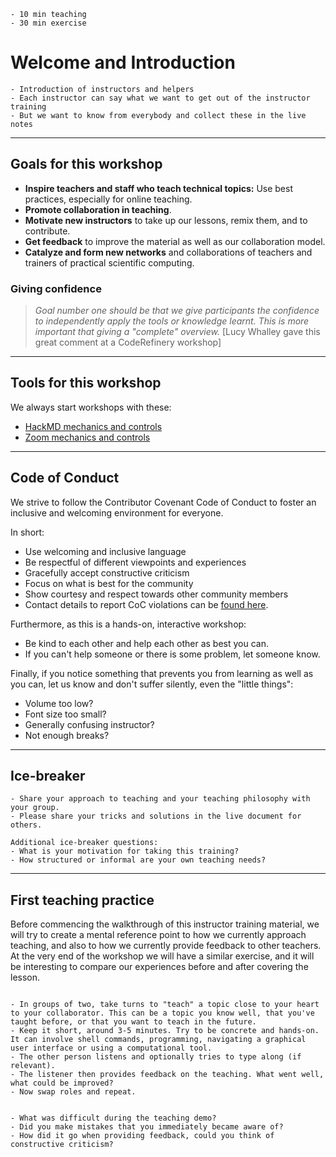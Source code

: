 ```{instructor-note}
- 10 min teaching
- 30 min exercise
```   

# Welcome and Introduction

```{discussion} What do we want to get out of this workshop
- Introduction of instructors and helpers
- Each instructor can say what we want to get out of the instructor training
- But we want to know from everybody and collect these in the live notes
```

---

## Goals for this workshop

- **Inspire teachers and staff who teach technical topics:** Use best practices, especially for online teaching.
- **Promote collaboration in teaching**.
- **Motivate new instructors** to take up our lessons, remix them, and to contribute.
- **Get feedback** to improve the material as well as our collaboration model.
- **Catalyze and form new networks** and collaborations of teachers and trainers of
  practical scientific computing.


### Giving confidence

> *Goal number one should be that we give participants the confidence to
> independently apply the tools or knowledge learnt. This is more important
> that giving a "complete" overview.* [Lucy Whalley gave this great comment at a CodeRefinery workshop]


---

## Tools for this workshop

We always start workshops with these:
- [HackMD mechanics and controls](https://coderefinery.github.io/manuals/hackmd-mechanics/)
- [Zoom mechanics and controls](https://coderefinery.github.io/manuals/zoom-mechanics/)

---

## Code of Conduct

We strive to follow the Contributor Covenant Code of Conduct
to foster an inclusive and welcoming environment for everyone.

In short:
- Use welcoming and inclusive language
- Be respectful of different viewpoints and experiences
- Gracefully accept constructive criticism
- Focus on what is best for the community
- Show courtesy and respect towards other community members
- Contact details to report CoC violations can be [found here](https://enccs.se/kjartan-thor-wikfeldt).

Furthermore, as this is a hands-on, interactive workshop:
- Be kind to each other and help each other as best you can.
- If you can't help someone or there is some problem, let someone know.

Finally, if you notice something that prevents you from learning as well as you can, let us know and don't suffer silently, even the "little things":
  - Volume too low?
  - Font size too small?
  - Generally confusing instructor?
  - Not enough breaks?

---

## Ice-breaker

```{challenge} Ice-breaker in groups (10 minutes)
- Share your approach to teaching and your teaching philosophy with your group.
- Please share your tricks and solutions in the live document for others.

Additional ice-breaker questions:
- What is your motivation for taking this training?
- How structured or informal are your own teaching needs?
```

---

## First teaching practice

Before commencing the walkthrough of this instructor training material, we will try to create a mental reference point to how we currently approach teaching, and also to how we currently provide feedback to other teachers. At the very end of the workshop we will have a similar exercise, and it will be interesting to compare our experiences before and after covering the lesson. 

```{challenge} Initial teaching and feedback experience (10 minutes)

- In groups of two, take turns to "teach" a topic close to your heart to your collaborator. This can be a topic you know well, that you've taught before, or that you want to teach in the future.
- Keep it short, around 3-5 minutes. Try to be concrete and hands-on. It can involve shell commands, programming, navigating a graphical user interface or using a computational tool.
- The other person listens and optionally tries to type along (if relevant).
- The listener then provides feedback on the teaching. What went well, what could be improved?
- Now swap roles and repeat.
```

```{discussion} Main room discussion (10 minutes)

- What was difficult during the teaching demo? 
- Did you make mistakes that you immediately became aware of?
- How did it go when providing feedback, could you think of constructive criticism?
```
